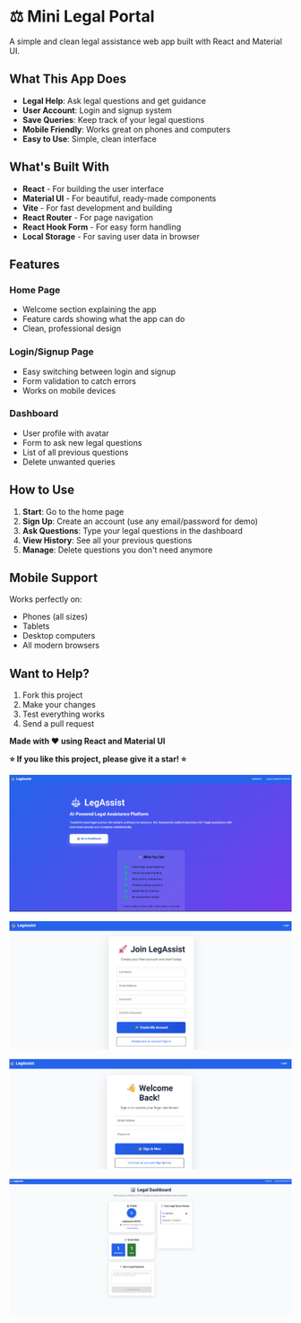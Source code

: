 # ⚖️ Mini Legal Portal

A simple and clean legal assistance web app built with React and Material UI.

## What This App Does

- **Legal Help**: Ask legal questions and get guidance
- **User Account**: Login and signup system
- **Save Queries**: Keep track of your legal questions
- **Mobile Friendly**: Works great on phones and computers
- **Easy to Use**: Simple, clean interface


## What's Built With

- **React** - For building the user interface
- **Material UI** - For beautiful, ready-made components
- **Vite** - For fast development and building
- **React Router** - For page navigation
- **React Hook Form** - For easy form handling
- **Local Storage** - For saving user data in browser

## Features

### Home Page
- Welcome section explaining the app
- Feature cards showing what the app can do
- Clean, professional design

### Login/Signup Page
- Easy switching between login and signup
- Form validation to catch errors
- Works on mobile devices

### Dashboard
- User profile with avatar
- Form to ask new legal questions
- List of all previous questions
- Delete unwanted queries

## How to Use

1. **Start**: Go to the home page
2. **Sign Up**: Create an account (use any email/password for demo)
3. **Ask Questions**: Type your legal questions in the dashboard
4. **View History**: See all your previous questions
5. **Manage**: Delete questions you don't need anymore

## Mobile Support

Works perfectly on:
- Phones (all sizes)
- Tablets
- Desktop computers
- All modern browsers

## Want to Help?

1. Fork this project
2. Make your changes
3. Test everything works
4. Send a pull request

**Made with ❤️ using React and Material UI**

**⭐ If you like this project, please give it a star! ⭐**

![image alt](https://github.com/sudhanshu140101/Mini-Legal-Portal-React/blob/62811ed2b5e54d9dd3b363817dfe174b7ebd96f1/Screenshot%202025-08-25%20050137.png)

![image alt](https://github.com/sudhanshu140101/Mini-Legal-Portal-React/blob/ac52fb03d576ab3a4c0eca71037c5771f1db2b21/Screenshot%202025-08-25%20050756.png)

![image alt](https://github.com/sudhanshu140101/Mini-Legal-Portal-React/blob/22601c0f298893a026b4c9233862932a5ba8e0d2/Screenshot%202025-08-25%20050827.png)

![image alt](https://github.com/sudhanshu140101/Mini-Legal-Portal-React/blob/c3984f6906a22a6ee4fb86d0d9f310b073d51ae6/Screenshot%202025-08-25%20050528.png)
